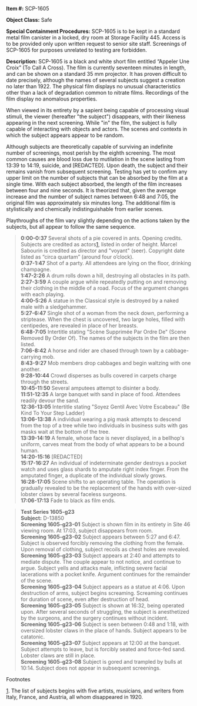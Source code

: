 **Item #:** SCP-1605

**Object Class:** Safe

**Special Containment Procedures:** SCP-1605 is to be kept in a standard metal film canister in a locked, dry room at Storage Facility 445. Access is to be provided only upon written request to senior site staff. Screenings of SCP-1605 for purposes unrelated to testing are forbidden.

**Description:** SCP-1605 is a black and white short film entitled “Appeler Une Croix” (To Call A Cross). The film is currently seventeen minutes in length, and can be shown on a standard 35 mm projector. It has proven difficult to date precisely, although the names of several subjects suggest a creation no later than 1922. The physical film displays no unusual characteristics other than a lack of degradation common to nitrate films. Recordings of the film display no anomalous properties.

When viewed in its entirety by a sapient being capable of processing visual stimuli, the viewer (hereafter "the subject") disappears, with their likeness appearing in the next screening. While "in" the film, the subject is fully capable of interacting with objects and actors. The scenes and contexts in which the subject appears appear to be random.

Although subjects are theoretically capable of surviving an indefinite number of screenings, most perish by the eighth screening. The most common causes are blood loss due to mutilation in the scene lasting from 13:39 to 14:19, suicide, and \[REDACTED\]. Upon death, the subject and their remains vanish from subsequent screening. Testing has yet to confirm any upper limit on the number of subjects that can be absorbed by the film at a single time. With each subject absorbed, the length of the film increases between four and nine seconds. It is theorized that, given the average increase and the number of subject names between 6:48 and 7:05, the original film was approximately six minutes long. The additional film is stylistically and chemically indistinguishable from earlier scenes.

Playthroughs of the film vary slightly depending on the actions taken by the subjects, but all appear to follow the same sequence.

> **0:00-0:37** Several shots of a pie covered in ants. Opening credits. Subjects are credited as actors[1](javascript:;), listed in order of height. Marcel Sabourin is credited as director and "voyant" (seer). Copyright date listed as “circa quartam” (around four o’clock).  
> **0:37-1:47** Shot of a party. All attendees are lying on the floor, drinking champagne.  
> **1:47-2:26** A drum rolls down a hill, destroying all obstacles in its path.  
> **2:27-3:59** A couple argue while repeatedly putting on and removing their clothing in the middle of a road. Focus of the argument changes with each playing.  
> **4:00-5:26** A statue in the Classical style is destroyed by a naked male with a sledgehammer.  
> **5:27-6:47** Single shot of a woman from the neck down, performing a striptease. When the chest is uncovered, two large holes, filled with centipedes, are revealed in place of her breasts.  
> **6:48-7:05** Intertitle stating "Scène Supprimée Par Ordre De" (Scene Removed By Order Of). The names of the subjects in the film are then listed.  
> **7:06-8:42** A horse and rider are chased through town by a cabbage-carrying mob.  
> **8:43-9:27** Mob members drop cabbages and begin waltzing with one another.  
> **9:28-10:44** Crowd disperses as bulls covered in carpets charge through the streets.  
> **10:45-11:50** Several amputees attempt to disinter a body.  
> **11:51-12:35** A large banquet with sand in place of food. Attendees readily devour the sand.  
> **12:36-13:05** Intertitle stating "Soyez Gentil Avec Votre Escabeau" (Be Kind To Your Step Ladder)  
> **13:06-13:38** A individual wearing a pig mask attempts to descend from the top of a tree while two individuals in business suits with gas masks wait at the bottom of the tree.  
> **13:39-14:19** A female, whose face is never displayed, in a bellhop's uniform, carves meat from the body of what appears to be a bound human.  
> **14:20-15:16** \[REDACTED\]  
> **15:17-16:27** An individual of indeterminate gender destroys a pocket watch and uses glass shards to amputate right index finger. From the amputated finger, a duplicate of the individual slowly grows.  
> **16:28-17:05** Scene shifts to an operating table. The operation is gradually revealed to be the replacement of the hands with over-sized lobster claws by several faceless surgeons.  
> **17:06-17:13** Fade to black as film ends.

> **Test Series 1605-g23**  
> **Subject:** D-13850  
> **Screening 1605-g23-01** Subject is shown film in its entirety in Site 46 viewing room. At 17:03, subject disappears from room.  
> **Screening 1605-g23-02** Subject appears between 5:27 and 6:47. Subject is observed forcibly removing the clothing from the female. Upon removal of clothing, subject recoils as chest holes are revealed.  
> **Screening 1605-g23-03** Subject appears at 2:40 and attempts to mediate dispute. The couple appear to not notice, and continue to argue. Subject yells and attacks male, inflicting severe facial lacerations with a pocket knife. Argument continues for the remainder of the scene.  
> **Screening 1605-g23-04** Subject appears as a statue at 4:06. Upon destruction of arms, subject begins screaming. Screaming continues for duration of scene, even after destruction of head.  
> **Screening 1605-g23-05** Subject is shown at 16:32, being operated upon. After several seconds of struggling, the subject is anesthetized by the surgeons, and the surgery continues without incident.  
> **Screening 1605-g23-06** Subject is seen between 0:48 and 1:18, with oversized lobster claws in the place of hands. Subject appears to be catatonic.  
> **Screening 1605-g23-07** Subject appears at 12:00 at the banquet. Subject attempts to leave, but is forcibly seated and force-fed sand. Lobster claws are still in place.  
> **Screening 1605-g23-08** Subject is gored and trampled by bulls at 10:14. Subject does not appear in subsequent screenings.

Footnotes

[1](javascript:;). The list of subjects begins with five artists, musicians, and writers from Italy, France, and Austria, all whom disappeared in 1920.